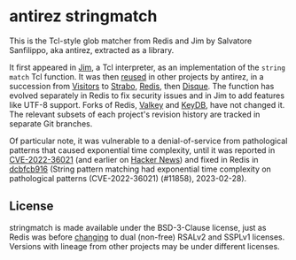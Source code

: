 # antirez stringmatch

This is the Tcl-style glob matcher from Redis and Jim by Salvatore Sanfilippo,
aka antirez, extracted as a library.

It first appeared in [Jim](https://github.com/msteveb/jimtcl), a Tcl
interpreter, as an implementation of the `string match` Tcl function. It was
then [reused](https://github.com/redis/redis/issues/5632#issuecomment-446186753)
in other projects by antirez, in a succession from [Visitors](https://github.com/antirez/visitors)
to [Strabo](https://github.com/antirez/strabo), [Redis](https://github.com/redis/redis),
then [Disque](https://github.com/antirez/disque). The function has evolved
separately in Redis to fix security issues and in Jim to add features like UTF-8
support. Forks of Redis, [Valkey](https://github.com/valkey-io/valkey) and
[KeyDB](https://github.com/Snapchat/KeyDB), have not changed it. The relevant
subsets of each project's revision history are tracked in separate Git branches.

Of particular note, it was vulnerable to a denial-of-service from pathological
patterns that caused exponential time complexity, until it was reported in
[CVE-2022-36021](https://nvd.nist.gov/vuln/detail/CVE-2022-36021) (and earlier
on [Hacker News](https://news.ycombinator.com/item?id=32436743)) and fixed in
Redis in [dcbfcb916](https://github.com/redis/redis/commit/dcbfcb916ca1a269b3feef86ee86835294758f84)
(String pattern matching had exponential time complexity on pathological
patterns (CVE-2022-36021) (#11858), 2023-02-28).

## License

stringmatch is made available under the BSD-3-Clause license, just as Redis was
before [changing](https://redis.io/blog/redis-adopts-dual-source-available-licensing/)
to dual (non-free) RSALv2 and SSPLv1 licenses. Versions with lineage from other
projects may be under different licenses.
